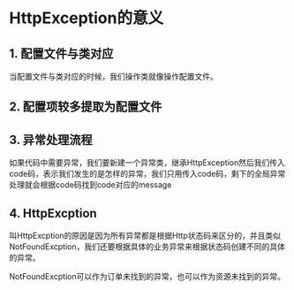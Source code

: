 # HttpException的意义

## 1. 配置文件与类对应

当配置文件与类对应的时候，我们操作类就像操作配置文件。

## 2. 配置项较多提取为配置文件

## 3. 异常处理流程

如果代码中需要异常，我们要新建一个异常类，继承HttpException然后我们传入code码，表示我们发生的是怎样的异常，我们只用传入code码，剩下的全局异常处理就会根据code码找到code对应的message

## 4. HttpExcption

叫HttpExcption的原因是因为所有异常都是根据Http状态码来区分的，并且类似NotFoundExcption，我们还要根据具体的业务异常来根据状态码创建不同的具体的异常。

NotFoundExcption可以作为订单未找到的异常，也可以作为资源未找到的异常。


